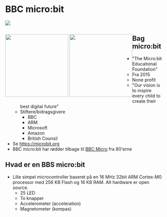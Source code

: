 # BBC micro:bit

![](https://microbit.org/images/microbit-hardware-access.jpg)

<p style="float: left">
  <img src="https://microbit.org/images/microbit-front.png" width="200" />
  <img src="https://microbit.org/images/microbit-back.png" width="200" />
</p>

## Bag micro:bit

- "The Micro:bit Educational Foundation"
  - Fra 2015
  - None profit
  - "Our vision is to inspire every child to create their best digital future"
  - Stiftere/bidragsgivere
    - BBC
    - ARM
    - Microsoft
    - Amazon
    - British Counsil
- Se https://microbit.org
- BBC micro:bit har rødder tilbage til [BBC Micro](https://en.wikipedia.org/wiki/BBC_Micro) fra 80'erne 

## Hvad er en BBS micro:bit

- Lille simpel microcontroller baseret på en 16 MHz 32bit ARM Cortex-M0 processor med 256 KB Flash og 16 KB RAM. Alt hardware er open source.
  - 25 LED
  - To knapper
  - Accelerometer (acceleration)
  - Magnetometer (kompas)
